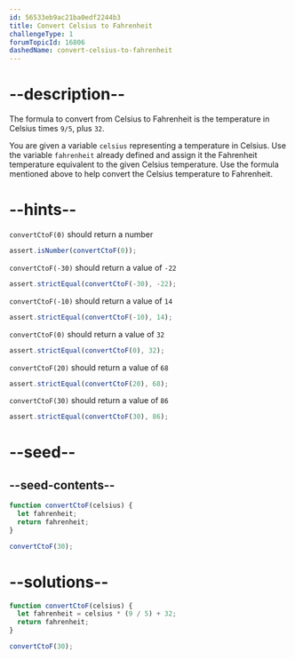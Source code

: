 ```yaml
---
id: 56533eb9ac21ba0edf2244b3
title: Convert Celsius to Fahrenheit
challengeType: 1
forumTopicId: 16806
dashedName: convert-celsius-to-fahrenheit
---
```


# --description--

The formula to convert from Celsius to Fahrenheit is the temperature in Celsius times `9/5`, plus `32`.

You are given a variable `celsius` representing a temperature in Celsius. Use the variable `fahrenheit` already defined and assign it the Fahrenheit temperature equivalent to the given Celsius temperature. Use the formula mentioned above to help convert the Celsius temperature to Fahrenheit.

# --hints--

`convertCtoF(0)` should return a number

```js
assert.isNumber(convertCtoF(0));
```

`convertCtoF(-30)` should return a value of `-22`

```js
assert.strictEqual(convertCtoF(-30), -22);
```

`convertCtoF(-10)` should return a value of `14`

```js
assert.strictEqual(convertCtoF(-10), 14);
```

`convertCtoF(0)` should return a value of `32`

```js
assert.strictEqual(convertCtoF(0), 32);
```

`convertCtoF(20)` should return a value of `68`

```js
assert.strictEqual(convertCtoF(20), 68);
```

`convertCtoF(30)` should return a value of `86`

```js
assert.strictEqual(convertCtoF(30), 86);
```

# --seed--

## --seed-contents--

```js
function convertCtoF(celsius) {
  let fahrenheit;
  return fahrenheit;
}

convertCtoF(30);
```

# --solutions--

```js
function convertCtoF(celsius) {
  let fahrenheit = celsius * (9 / 5) + 32;
  return fahrenheit;
}

convertCtoF(30);
```
